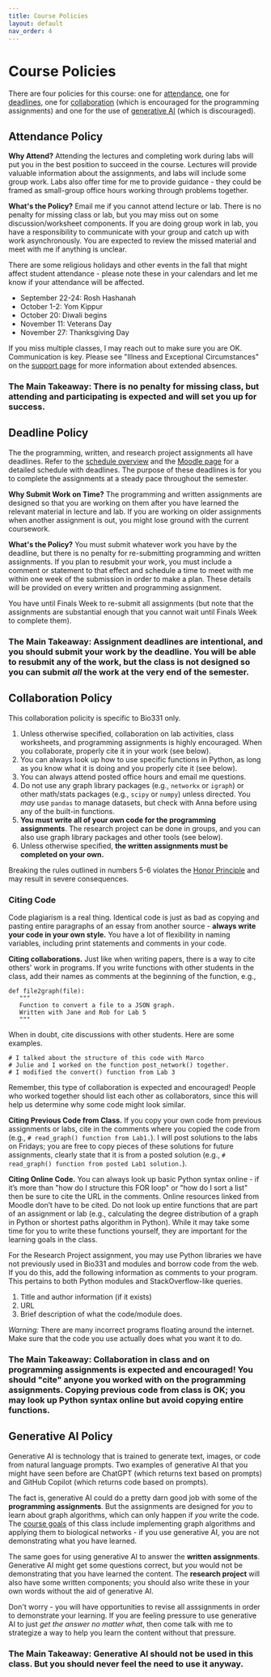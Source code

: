 ```yaml
---
title: Course Policies
layout: default
nav_order: 4
---
```


# Course Policies

There are four policies for this course: one for [attendance](#attendance-policy), one for [deadlines](#deadline-policy), one for [collaboration](#collaboration-policy) (which is encouraged for the programming assignments) and one for the use of [generative AI](#generative-ai-policy) (which is discouraged).

## Attendance Policy

**Why Attend?** Attending the lectures and completing work during labs will put you in the best position to succeed in the course. Lectures will provide valuable information about the assignments, and labs will include some group work. Labs also offer time for me to provide guidance - they could be framed as small-group office hours working through problems together.  

**What's the Policy?**  Email me if you cannot attend lecture or lab.  There is no penalty for missing class or lab, but you may miss out on some discussion/worksheet components. If you are doing group work in lab, you have a responsibility to communicate with your group and catch up with work asynchronously. You are expected to review the missed material and meet with me if anything is unclear. 

There are some religious holidays and other events in the fall that might affect student attendance - please note these in your calendars and let me know if your attendance will be affected.

- September 22-24: Rosh Hashanah 
- October 1-2: Yom Kippur
- October 20: Diwali begins
- November 11: Veterans Day
- November 27: Thanksgiving Day

If you miss multiple classes, I may reach out to make sure you are OK. Communication is key. Please see "Illness and Exceptional Circumstances" on the [support page](support.md) for more information about extended absences. 

### The Main Takeaway: There is no penalty for missing class, but attending and participating is expected and will set you up for success.

## Deadline Policy

The the programming, written, and research project assignments all have deadlines. Refer to the [schedule overview](schedule.md) and the [Moodle page](https://moodle.reed.edu/course/view.php?id=6211) for a detailed schedule with deadlines. The purpose of these deadlines is for you to complete the assignments at a steady pace throughout the semester. 

**Why Submit Work on Time?** The programming and written assignments are designed so that you are working on them after you have learned the relevant material in lecture and lab. If you are working on older assignments when another assignment is out, you might lose ground with the current coursework. 

**What's the Policy?** You must submit whatever work you have by the deadline, but there is no penalty for re-submitting programming and written assignments.  If you plan to resubmit your work, you must include a comment or statement to that effect and schedule a time to meet with me within one week of the submission in order to make a plan. These details will be provided on every written and programming assignment.

You have until Finals Week to re-submit all assignments (but note that the assignments are substantial enough that you cannot wait until Finals Week to complete them). 

### The Main Takeaway: Assignment deadlines are intentional, and you should submit your work by the deadline. You will be able to resubmit any of the work, but the class is not designed so you can submit _all_ the work at the very end of the semester.

## Collaboration Policy

This collaboration policity is specific to Bio331 only.

1. Unless otherwise specified, collaboration on lab activities, class worksheets, and programming assignments is highly encouraged. When you collaborate, properly cite it in your work (see below). 
2. You can always look up how to use specific functions in Python, as long as you know what it is doing and you properly cite it (see below). 
3. You can always attend posted office hours and email me questions.
4. Do not use any graph library packages (e.g., `networkx` or `igraph`) or other math/stats packages (e.g., `scipy` or `numpy`) unless directed. You _may_ use `pandas` to manage datasets, but check with Anna before using any of the built-in functions.
5. **You must write all of your own code for the programming assignments**. The research project can be done in groups, and you can also use graph library packages and other tools (see below).
6. Unless otherwise specified, **the written assignments must be completed on your own.**

Breaking the rules outlined in numbers 5-6 violates the [Honor Principle](https://www.reed.edu/honor_principle/) and may result in severe consequences.

### Citing Code

Code plagiarism is a real thing. Identical code is just as bad as copying and pasting entire paragraphs of an essay from another source - **always write your code in your own style.**  You have a lot of flexibility in naming variables, including print statements and comments in your code.

**Citing collaborations.** Just like when writing papers, there is a way to cite others' work in programs.  If you write functions with other students in the class, add their names as comments at the beginning of the function, e.g., 

```
def file2graph(file):
   """
   Function to convert a file to a JSON graph.
   Written with Jane and Rob for Lab 5
   """
```

When in doubt, cite discussions with other students.  Here are some examples.

```
# I talked about the structure of this code with Marco
# Julie and I worked on the function post_network() together.
# I modified the convert() function from Lab 3
```

Remember, this type of collaboration is expected and encouraged! People who worked together should list each other as collaborators, since this will help us determine why some code might look similar.

**Citing Previous Code from Class.** If you copy your own code from previous assignments or labs, cite in the comments where you copied the code from (e.g., `# read_graph() function from Lab1.`). I will post solutions to the labs on Fridays; you are free to copy pieces of these solutions for future assignments, clearly state that it is from a posted solution (e.g., `# read_graph() function from posted Lab1 solution.`). 

**Citing Online Code.** You can always look up basic Python syntax online - if it’s more than "how do I structure this FOR loop" or "how do I sort a list" then be sure to cite the URL in the comments. Online resources linked from Moodle don’t have to be cited. Do not look up entire functions that are part of an assignment or lab (e.g., calculating the degree distribution of a graph in Python or shortest paths algorithm in Python). While it may take some time for you to write these functions yourself, they are important for the learning goals in the class. 

For the Research Project assignment, you may use Python libraries we have not previously used in Bio331 and modules and borrow code from the web.  If you do this, add the following information as comments to your program.  This pertains to both Python modules and StackOverflow-like queries.
1. Title and author information (if it exists)
2. URL
3. Brief description of what the code/module does.

*Warning:*  There are many incorrect programs floating around the internet.  Make sure that the code you use actually does what you want it to do.

### The Main Takeaway: Collaboration in class and on programming assignments is expected and encouraged! You should "cite" anyone you worked with on the programming assignments. Copying previous code from class is OK; you may look up Python syntax online but avoid copying entire functions.

## Generative AI Policy

Generative AI is technology that is trained to generate text, images, or code from natural language prompts.  Two examples of generative AI that you might have seen before are ChatGPT (which returns text based on prompts) and GitHub Copilot (which returns code based on prompts).

The fact is, generative AI could do a pretty darn good job with some of the **programming assignments**. But the assignments are designed for _you_ to learn about graph algorithms, which can only happen if _you_ write the code. The [course goals](goals.md) of this class include implementing graph algorithms and applying them to biological networks - if you use generative AI, you are not demonstrating what you have learned.

The same goes for using generative AI to answer the **written assignments**. Generative AI might get some questions correct, but _you_ would not be demonstrating that you have learned the content. The **research project** will also have some written components; you should also write these in your own words without the aid of generative AI.

Don't worry - you will have opportunities to revise all asssignments in order to demonstrate your learning. If you are feeling pressure to use generative AI to just _get the answer no matter what_, then come talk with me to strategize a way to help you learn the content without that pressure.

### The Main Takeaway: Generative AI should not be used in this class. But you should never feel the need to use it anyway.
